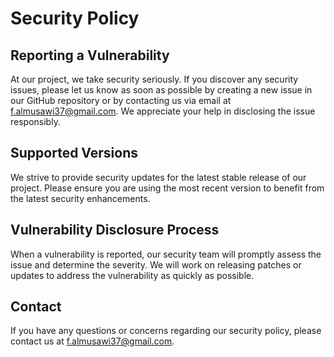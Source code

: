 # Security Policy

## Reporting a Vulnerability

At our project, we take security seriously. If you discover any security issues, please let us know as soon as possible by creating a new issue in our GitHub repository or by contacting us via email at [f.almusawi37@gmail.com](mailto:f.almusawi37@gmail.com). We appreciate your help in disclosing the issue responsibly.

## Supported Versions

We strive to provide security updates for the latest stable release of our project. Please ensure you are using the most recent version to benefit from the latest security enhancements.

## Vulnerability Disclosure Process

When a vulnerability is reported, our security team will promptly assess the issue and determine the severity. We will work on releasing patches or updates to address the vulnerability as quickly as possible.

## Contact

If you have any questions or concerns regarding our security policy, please contact us at [f.almusawi37@gmail.com](mailto:f.almusawi37@gmail.com).

